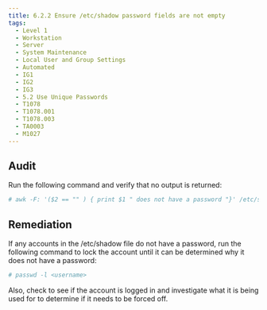 ```yaml
---
title: 6.2.2 Ensure /etc/shadow password fields are not empty
tags:
  - Level 1
  - Workstation
  - Server
  - System Maintenance
  - Local User and Group Settings
  - Automated
  - IG1
  - IG2
  - IG3
  - 5.2 Use Unique Passwords
  - T1078
  - T1078.001
  - T1078.003
  - TA0003
  - M1027
---
```


## Audit
Run the following command and verify that no output is returned:
```bash
# awk -F: '($2 == "" ) { print $1 " does not have a password "}' /etc/shadow
```

## Remediation
If any accounts in the /etc/shadow file do not have a password, run the following command to lock the account until it can be determined why it does not have a
password:
```bash
# passwd -l <username>
```

Also, check to see if the account is logged in and investigate what it is being used for to determine if it needs to be forced off.
